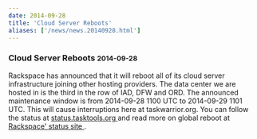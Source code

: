 ```yaml
---
date: 2014-09-28
title: 'Cloud Server Reboots'
aliases: ['/news/news.20140928.html']
---
```

<div class="col-md-8 main">
 <div class="row">
  <h3>
   Cloud Server Reboots
   <small>
    2014-09-28
   </small>
  </h3>
  <p>
   Rackspace has announced that it will reboot all of its cloud server infrastructure joining other hosting providers. The data center we are hosted in is the third in the row of IAD, DFW and ORD. The announced maintenance window is from 2014-09-28 1100 UTC to 2014-09-29 1101 UTC. This will cause interruptions here at taskwarrior.org. You can follow the status at
   <a href="http://status.tasktools.org">
    status.tasktools.org
   </a>
   and read more on global reboot at
   <a href="https://status.rackspace.com">
    Rackspace' status site
   </a>
   .
  </p>
 </div>
</div>

